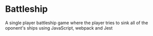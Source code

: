 # Battleship
A single player battleship game where the player tries to sink all of the oponent's ships using JavaScript, webpack and Jest
